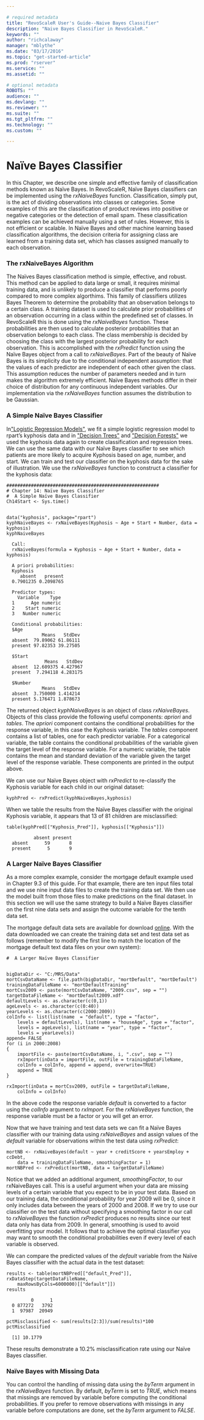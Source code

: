 ```yaml
---

# required metadata
title: "RevoScaleR User's Guide--Naive Bayes Classifier"
description: "Naive Bayes Classifier in RevoScaleR."
keywords: ""
author: "richcalaway"
manager: "mblythe"
ms.date: "03/17/2016"
ms.topic: "get-started-article"
ms.prod: "rserver"
ms.service: ""
ms.assetid: ""

# optional metadata
ROBOTS: ""
audience: ""
ms.devlang: ""
ms.reviewer: ""
ms.suite: ""
ms.tgt_pltfrm: ""
ms.technology: ""
ms.custom: ""

---
```


# Naïve Bayes Classifier

In this Chapter, we describe one simple and effective family of classification methods known as Naïve Bayes. In RevoScaleR, Naïve Bayes classifiers can be implemented using the *rxNaiveBayes* function. Classification, simply put, is the act of dividing observations into classes or categories. Some examples of this are the classification of product reviews into positive or negative categories or the detection of email spam. These classification examples can be achieved manually using a set of rules. However, this is not efficient or scalable. In Naïve Bayes and other machine learning based classification algorithms, the decision criteria for assigning class are learned from a training data set, which has classes assigned manually to each observation.

### The rxNaiveBayes Algorithm

The Naïves Bayes classification method is simple, effective, and robust. This method can be applied to data large or small, it requires minimal training data, and is unlikely to produce a classifier that performs poorly compared to more complex algorthims. This family of classifiers utilizes Bayes Theorem to determine the probability that an observation belongs to a certain class. A training dataset is used to calculate prior probabilities of an observation occurring in a class within the predefined set of classes. In RevoScaleR this is done using the *rxNaiveBayes* function. These probabilities are then used to calculate posterior probabilities that an observation belongs to each class. The class membership is decided by choosing the class with the largest posterior probability for each observation. This is accomplished with the *rxPredict* function using the Naïve Bayes object from a call to *rxNaiveBayes*. Part of the beauty of Naïve Bayes is its simplicity due to the conditional independent assumption: that the values of each predictor are independent of each other given the class. This assumption reduces the number of parameters needed and in turn makes the algorithm extremely efficient. Naïve Bayes methods differ in their choice of distribution for any continuous independent variables. Our implementation via the *rxNaiveBayes* function assumes the distribution to be Gaussian.

### A Simple Naïve Bayes Classifier

In["Logistic Regression Models"](scaler-user-guide-logistic-regression.md), we fit a simple logistic regression model to rpart’s kyphosis data and in ["Decision Trees"](scaler-user-guide-decision-tree.md) and ["Decision Forests"](scaler-user-guide-decision-forest.md) we used the kyphosis data again to create classification and regression trees. We can use the same data with our Naïve Bayes classifier to see which patients are more likely to acquire Kyphosis based on age, number, and start. We can train and test our classifier on the kyphosis data for the sake of illustration. We use the *rxNaiveBayes* function to construct a classifier for the kyphosis data:

	######################################################## 
	# Chapter 14: Naïve Bayes Classifier
	#  A Simple Naïve Bayes Classifier
	Ch14Start <- Sys.time()

	  
	data("kyphosis", package="rpart")
	kyphNaiveBayes <- rxNaiveBayes(Kyphosis ~ Age + Start + Number, data = kyphosis)
	kyphNaiveBayes

	  Call:
	  rxNaiveBayes(formula = Kyphosis ~ Age + Start + Number, data = kyphosis)
	  
	  A priori probabilities:
	  Kyphosis
		 absent   present 
	  0.7901235 0.2098765 
	  
	  Predictor types:
		Variable    Type
	  1      Age numeric
	  2    Start numeric
	  3   Number numeric
	  
	  Conditional probabilities:
	  $Age
				 Means   StdDev
	  absent  79.89062 61.86111
	  present 97.82353 39.27505
	  
	  $Start
				  Means   StdDev
	  absent  12.609375 4.427967
	  present  7.294118 4.283175
	  
	  $Number
				 Means   StdDev
	  absent  3.750000 1.414214
	  present 5.176471 1.878673
	  
The returned object *kyphNaiveBayes* is an object of class *rxNaiveBayes*. Objects of this class provide the following useful components: *apriori* and *tables*. The *apriori* component contains the conditional probabilities for the response variable, in this case the Kyphosis variable. The *tables* component contains a list of tables, one for each predictor variable. For a categorical variable, the table contains the conditional probabilities of the variable given the target level of the response variable. For a numeric variable, the table contains the mean and standard deviation of the variable given the target level of the response variable. These components are printed in the output above.

We can use our Naïve Bayes object with *rxPredict* to re-classify the Kyphosis variable for each child in our original dataset:

	kyphPred <- rxPredict(kyphNaiveBayes,kyphosis)

When we table the results from the Naïve Bayes classifier with the original Kyphosis variable, it appears that 13 of 81 children are misclassified:

	table(kyphPred[["Kyphosis_Pred"]], kyphosis[["Kyphosis"]])

	          absent present
	  absent      59       8
	  present      5       9


### A Larger Naïve Bayes Classifier

As a more complex example, consider the mortgage default example used in Chapter 9.3 of this guide. For that example, there are ten input files total and we use nine input data files to create the training data set. We then use the model built from those files to make predictions on the final dataset. In this section we will use the same strategy to build a Naïve Bayes classifier on the first nine data sets and assign the outcome variable for the tenth data set.

The mortgage default data sets are available for download [online](http://go.microsoft.com/fwlink/?LinkID=698896&clcid=0x409). With the data downloaded we can create the training data set and test data set as follows (remember to modify the first line to match the location of the mortgage default text data files on your own system):

	#  A Larger Naïve Bayes Classifier
	
	
	bigDataDir <- "C:/MRS/Data"
	mortCsvDataName <- file.path(bigDataDir, "mortDefault", "mortDefault")
	trainingDataFileName <- "mortDefaultTraining"
	mortCsv2009 <- paste(mortCsvDataName, "2009.csv", sep = "")
	targetDataFileName <- "mortDefault2009.xdf"
	defaultLevels <- as.character(c(0,1))
	ageLevels <- as.character(c(0:40))
	yearLevels <- as.character(c(2000:2009))
	colInfo <- list(list(name  = "default", type = "factor",
	    levels = defaultLevels), list(name = "houseAge", type = "factor",
	    levels = ageLevels), list(name = "year", type = "factor",
	    levels = yearLevels))
	append= FALSE
	for (i in 2000:2008)
	{
	    importFile <- paste(mortCsvDataName, i, ".csv", sep = "")
	    rxImport(inData = importFile, outFile = trainingDataFileName,
	    colInfo = colInfo, append = append, overwrite=TRUE)
	    append = TRUE
	}
	
	rxImport(inData = mortCsv2009, outFile = targetDataFileName, 
	    colInfo = colInfo)
	
In the above code the response variable *default* is converted to a factor using the *colInfo* argument to *rxImport*. For the *rxNaiveBayes* function, the response variable must be a factor or you will get an error.

Now that we have training and test data sets we can fit a Naïve Bayes classifier with our training data using *rxNaiveBayes* and assign values of the *default* variable for observations within the test data using *rxPredict*:

	mortNB <- rxNaiveBayes(default ~ year + creditScore + yearsEmploy + ccDebt,
		data = trainingDataFileName, smoothingFactor = 1)
	mortNBPred <- rxPredict(mortNB, data = targetDataFileName)

Notice that we added an additional argument, *smoothingFactor*, to our rxNaiveBayes call. This is a useful argument when your data are missing levels of a certain variable that you expect to be in your test data. Based on our training data, the conditional probability for year 2009 will be 0, since it only includes data between the years of 2000 and 2008. If we try to use our classifier on the test data without specifying a smoothing factor in our call to *rxNaiveBayes* the function *rxPredict* produces no results since our test data only has data from 2009. In general, smoothing is used to avoid overfitting your model. It follows that to achieve the optimal classifier you may want to smooth the conditional probabilities even if every level of each variable is observed.

We can compare the predicted values of the *default* variable from the Naïve Bayes classifier with the actual data in the test dataset:

	results <- table(mortNBPred[["default_Pred"]], rxDataStep(targetDataFileName, 
	    maxRowsByCols=6000000)[["default"]])
	results

	         0      1
	  0 877272   3792
	  1  97987  20949

	pctMisclassified <- sum(results[2:3])/sum(results)*100
	pctMisclassified

	  [1] 10.1779

These results demonstrate a 10.2% misclassification rate using our Naïve Bayes classifier.

### Naïve Bayes with Missing Data

You can control the handling of missing data using the *byTerm* argument in the *rxNaiveBayes* function. By default, *byTerm* is set to *TRUE*, which means that missings are removed by variable before computing the conditional probabilities. If you prefer to remove observations with missings in any variable before computations are done, set the *byTerm* argument to *FALSE*.
